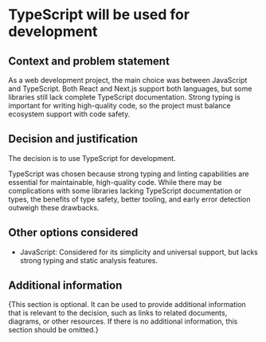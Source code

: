 # TypeScript will be used for development

## Context and problem statement

As a web development project, the main choice was between JavaScript and
TypeScript. Both React and Next.js support both languages, but some libraries
still lack complete TypeScript documentation. Strong typing is important for
writing high-quality code, so the project must balance ecosystem support with
code safety.

## Decision and justification

The decision is to use TypeScript for development.

TypeScript was chosen because strong typing and linting capabilities are
essential for maintainable, high-quality code. While there may be complications
with some libraries lacking TypeScript documentation or types, the benefits of
type safety, better tooling, and early error detection outweigh these
drawbacks.

## Other options considered

- JavaScript: Considered for its simplicity and universal support, but lacks
  strong typing and static analysis features.

## Additional information

{This section is optional. It can be used to provide additional information
that is relevant to the decision, such as links to related documents, diagrams,
or other resources. If there is no additional information, this section should
be omitted.}
